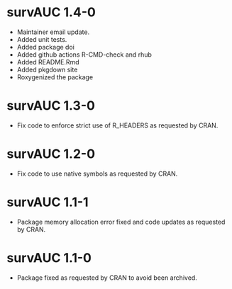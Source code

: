 # survAUC 1.4-0

* Maintainer email update.
* Added unit tests.
* Added package doi
* Added github actions R-CMD-check and rhub
* Added README.Rmd
* Added pkgdown site
* Roxygenized the package

# survAUC 1.3-0

* Fix code to enforce strict use of R_HEADERS as requested by CRAN.

# survAUC 1.2-0

* Fix code to use native symbols as requested by CRAN.

# survAUC 1.1-1

* Package memory allocation error fixed and code updates as requested by CRAN.

# survAUC 1.1-0

* Package fixed as requested by CRAN to avoid been archived.
